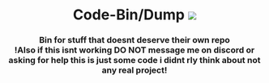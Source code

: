 <div align="center">
  <h1>Code-Bin/Dump</h>
  <img src="https://komarev.com/ghpvc/?username=1890&label=views&style=flat-square"><br>
  <h3>Bin for stuff that doesnt deserve their own repo<br>
  !Also if this isnt working DO NOT message me on discord or asking for help this is just some code i didnt rly think about not any real project!
